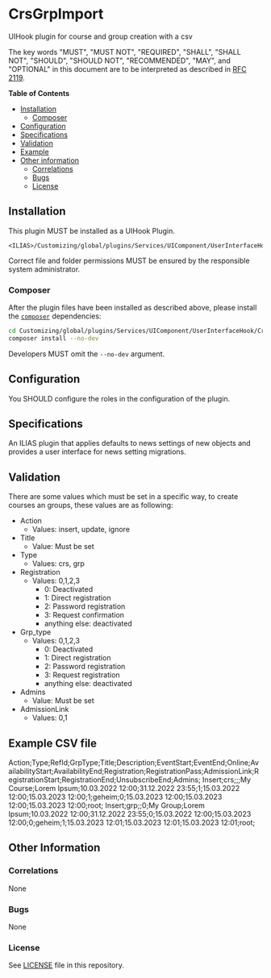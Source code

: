 # CrsGrpImport

UIHook plugin for course and group creation with a csv

The key words "MUST", "MUST NOT", "REQUIRED", "SHALL", "SHALL NOT", "SHOULD",
"SHOULD NOT", "RECOMMENDED", "MAY", and "OPTIONAL"
in this document are to be interpreted as described in
[RFC 2119](https://www.ietf.org/rfc/rfc2119.txt).

**Table of Contents**

* [Installation](#installation)
    * [Composer](#composer)
* [Configuration](#configuration)
* [Specifications](#specifications)
* [Validation](#validation)
* [Example](#example_csv_file)
* [Other information](#other-information)
    * [Correlations](#correlations)
    * [Bugs](#bugs)
    * [License](#license)

## Installation

This plugin MUST be installed as a UIHook Plugin.

	<ILIAS>/Customizing/global/plugins/Services/UIComponent/UserInterfaceHook/CrsGrpImport

Correct file and folder permissions MUST be
ensured by the responsible system administrator.

### Composer

After the plugin files have been installed as described above,
please install the [`composer`](https://getcomposer.org/) dependencies:

```bash
cd Customizing/global/plugins/Services/UIComponent/UserInterfaceHook/CrsGrpImport
composer install --no-dev
```

Developers MUST omit the `--no-dev` argument.

## Configuration

You SHOULD configure the roles in the configuration of the plugin.

## Specifications

An ILIAS plugin that applies defaults to news settings of new objects and provides
a user interface for news setting migrations.

## Validation
There are some values which must be set in a specific way, to create courses an groups, these values are as following:
* Action
  * Values: insert, update, ignore
* Title
  * Value: Must be set
* Type
  * Values: crs, grp
* Registration
  * Values: 0,1,2,3
    * 0: Deactivated
    * 1: Direct registration
    * 2: Password registration
    * 3: Request confirmation
    * anything else: deactivated
* Grp_type
  * Values: 0,1,2,3
    * 0: Deactivated
    * 1: Direct registration
    * 2: Password registration
    * 3: Request registration
    * anything else: deactivated
* Admins
  * Value: Must be set
* AdmissionLink
  * Values: 0,1

## Example CSV file
Action;Type;RefId;GrpType;Title;Description;EventStart;EventEnd;Online;AvailabilityStart;AvailabilityEnd;Registration;RegistrationPass;AdmissionLink;RegistrationStart;RegistrationEnd;UnsubscribeEnd;Admins; 
Insert;crs;;;My Course;Lorem Ipsum;10.03.2022 12:00;31.12.2022 23:55;1;15.03.2022 12:00;15.03.2023 12:00;1;geheim;0;15.03.2023 12:00;15.03.2023 12:00;15.03.2023 12:00;root;
Insert;grp;;0;My Group;Lorem Ipsum;10.03.2022 12:00;31.12.2022 23:55;0;15.03.2022 12:00;15.03.2023 12:00;0;geheim;1;15.03.2023 12:01;15.03.2023 12:01;15.03.2023 12:01;root;

## Other Information

### Correlations

None

### Bugs

None

### License

See [LICENSE](./LICENSE) file in this repository.
